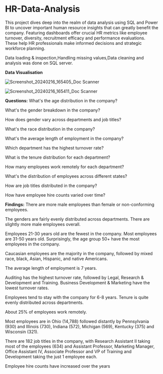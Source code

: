 # HR-Data-Analysis
This project dives deep into the realm of data analysis using SQL and Power BI to uncover important human resource insights that can greatly benefit the company. Featuring dashboards offer crucial HR metrics like employee turnover, diversity, recruitment efficacy and performance evaluations. These help HR professionals make informed decisions and strategic workforce planning.

Data loading & inspection,Handling missing values,Data cleaning and analysis was done on SQL server.

**Data Visualisation**

![Screenshot_20240216_165405_Doc Scanner](https://github.com/srishtikatiyar3/HR-Data-Analysis/assets/160014323/970020d2-c53b-4d78-9292-32ec3f650cdc)

![Screenshot_20240216_165411_Doc Scanner](https://github.com/srishtikatiyar3/HR-Data-Analysis/assets/160014323/04222932-acb0-484b-ac1f-7ab872e3e1b1)

**Questions:**
What's the age distribution in the company?

What's the gender breakdown in the company?

How does gender vary across departments and job titles?

What's the race distribution in the company?

What's the average length of employment in the company?

Which department has the highest turnover rate?

What is the tenure distribution for each department?

How many employees work remotely for each department?

What's the distribution of employees across different states?

How are job titles distributed in the company?

How have employee hire counts varied over time?

**Findings:**
There are more male employees than female or non-conforming employees.

The genders are fairly evenly distributed across departments. There are slightly more male employees overall.

Employees 21-30 years old are the fewest in the company. Most employees are 31-50 years old. Surprisingly, the age group 50+ have the most employees in the company.

Caucasian employees are the majority in the company, followed by mixed race, black, Asian, Hispanic, and native Americans.

The average length of employment is 7 years.

Auditing has the highest turnover rate, followed by Legal, Research & Development and Training. Business Development & Marketing have the lowest turnover rates.

Employees tend to stay with the company for 6-8 years. Tenure is quite evenly distributed across departments.

About 25% of employees work remotely.

Most employees are in Ohio (14,788) followed distantly by Pennsylvania (930) and Illinois (730), Indiana (572), Michigan (569), Kentucky (375) and Wisconsin (321).

There are 182 job titles in the company, with Research Assistant II taking most of the employees (634) and Assistant Professor, Marketing Manager, Office Assistant IV, Associate Professor and VP of Training and Development taking the just 1 employee each.

Employee hire counts have increased over the years
